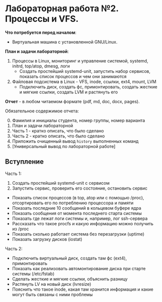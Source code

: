 # Лабораторная работа №2. Процессы и VFS.

**Что потребуется перед началом**:

- Виртуальная машина с установленной GNU/Linux.

**План и задачи лабораторной**:

1. Процессы в Linux, мониторинг и управление системой, systemd, initrd, top/atop, dmesg, логи
   - Создать простейший systemd-unit, запустить набор сервисов, показать список процессов и чем они занимаются
2. Файловая подсистема в Linux - VFS, inode, ссылки, ext4, mount, LVM
   - Подключить диск, создать фс, примонтировать, создать жесткие и мягкие ссылки, создать LVM и растянуть его

**Отчет** - в любом читаемом формате (pdf, md, doc, docx, pages).

Обязательное содержимое отчета:

0. Фамилия и инициалы студента, номер группы, номер варианта
1. План и задачи лабораторной
2. Часть 1 - кратко описать, что было сделано
3. Часть 2 - кратко описать, что было сделано 
4. Приложить очищенный вывод `history` выполненных команд
5. [Универсальный вывод по лабораторной работе]



## Вступление

Часть 1:
1. Создать простейший systemd-unit с сервисом
2. Запустить сервис, проверить его состояние, остановить сервис

- Показать список процессов (в top, atop или с помощью /proc), отсортировать его по потреблению процессора и памяти
- Показать последние 10 сообщений в кольцевом буфере ядра
- Показать сообщения от момента последнего старта системы
- Показать где лежат логи системы и, например, лог ssh-сервера
- Рассказать что такое procfs и какую информацию можно получить из /proc
- Показать сколько работает система без перезагрузки (uptime)
- Показать загрузку дисков (iostat)

Часть 2:

- Подключить виртуальный диск, создать там фс (ext4), примонтировать
- Показать как реализовать автомонтирование диска при старте системы (/etc/fstab)
- Сделать жесткие и мягкие ссылки, объяснить разницу
- Растянуть LV на новый диск (lvresize)
- Пояснить что такое inode, какая там хранится информация и какие могут быть связаны с ними проблемы